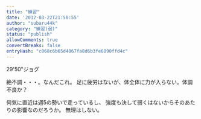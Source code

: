 ```yaml
---
title: "練習"
date: '2012-03-22T21:50:55'
author: "subaru44k"
category: "練習(弱)"
status: "publish"
allowComments: true
convertBreaks: false
entryHash: "c068c6b65d4067fa8d6b3fe6090ffd4c"
---
```

29'50"ジョグ

絶不調・・・。なんだこれ。
足に疲労はないが、体全体に力が入らない。体調不良か？

何気に直近は週5の勢いで走っているし、
強度も決して弱くはないからそのあたりの影響なのだろうか。
無理はしない。
